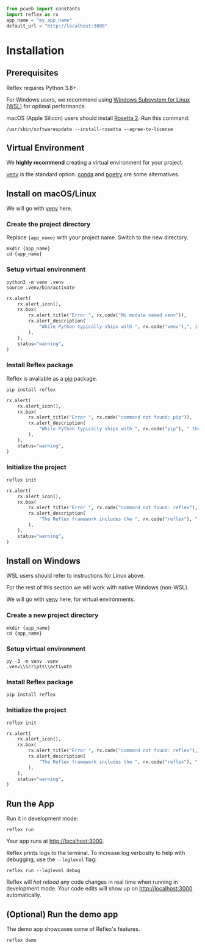```python exec
from pcweb import constants
import reflex as rx
app_name = "my_app_name"
default_url = "http://localhost:3000"
```

# Installation

## Prerequisites
Reflex requires Python 3.8+.

For Windows users, we recommend using [Windows Subsystem for Linux (WSL)](https://learn.microsoft.com/en-us/windows/wsl/about) for optimal performance.

macOS (Apple Silicon) users should install [Rosetta 2](https://support.apple.com/en-us/HT211861). Run this command:
    
`/usr/sbin/softwareupdate --install-rosetta --agree-to-license`

## Virtual Environment

We **highly recommend** creating a virtual environment for your project.

[venv]({constants.VENV_URL}) is the standard option. [conda]({constants.CONDA_URL}) and [poetry]({constants.POETRY_URL}) are some alternatives.

## Install on macOS/Linux
We will go with [venv]({constants.VENV_URL}) here. 

### Create the project directory 
Replace `{app_name}` with your project name. Switch to the new directory.
```text
mkdir {app_name}
cd {app_name}
```
### Setup virtual environment
```text
python3 -m venv .venv
source .venv/bin/activate
```

```python eval
rx.alert(
    rx.alert_icon(),
    rx.box(
        rx.alert_title("Error ", rx.code("No module named venv")),
        rx.alert_description(
            "While Python typically ships with ", rx.code("venv"),", it is not installed by default on some systems. If so, please install it manually. E.g. on Ubuntu Linux, run ", rx.code("sudo apt-get install python3-venv")
        ),
    ),
    status="warning",
)
```
### Install Reflex package
Reflex is available as a [pip](constants.PIP_URL) package.
```text
pip install reflex
```

```python eval
rx.alert(
    rx.alert_icon(),
    rx.box(
        rx.alert_title("Error ", rx.code("command not found: pip")),
        rx.alert_description(
            "While Python typically ships with ", rx.code("pip"), " the standard package management tool", ", it is not installed by default on some systems. You may need to install it manually. E.g. on Ubuntu Linux, run ", rx.code("sudo apt-get install python3-pip")
        ),
    ),
    status="warning",
)
```
### Initialize the project
```text
reflex init
```

```python eval
rx.alert(
    rx.alert_icon(),
    rx.box(
        rx.alert_title("Error ", rx.code("command not found: reflex"),),
        rx.alert_description(
            "The Reflex framework includes the ", rx.code("reflex"), " command line (CLI) tool. Using a virtual environment is highly recommended for a seamless experience (see below).",
        ),
    ),
    status="warning",
)
```

## Install on Windows

WSL users should refer to instructions for Linux above.

For the rest of this section we will work with native Windows (non-WSL).

We will go with [venv]({constants.VENV_URL}) here, for virtual environments.

### Create a new project directory
```text
mkdir {app_name}
cd {app_name}
```
### Setup virtual environment
```text
py -3 -m venv .venv
.venv\\Scripts\\activate
```
### Install Reflex package
```text
pip install reflex
```
### Initialize the project
```text
reflex init
```

```python eval
rx.alert(
    rx.alert_icon(),
    rx.box(
        rx.alert_title("Error ", rx.code("command not found: reflex"),),
        rx.alert_description(
            "The Reflex framework includes the ", rx.code("reflex"), " command line (CLI) tool. Using a virtual environment is highly recommended for a seamless experience (see below).",
        ),
    ),
    status="warning",
)
```

## Run the App
Run it in development mode:
```text
reflex run
```
Your app runs at [http://localhost:3000](http://localhost:3000).

Reflex prints logs to the terminal. To increase log verbosity to help with debugging, use the `--loglevel` flag:
```text
reflex run --loglevel debug
```
Reflex will *hot reload* any code changes in real time when running in development mode. Your code edits will show up on [http://localhost:3000](http://localhost:3000) automatically.

## (Optional) Run the demo app
The demo app showcases some of Reflex's features.
```text
reflex demo
```
